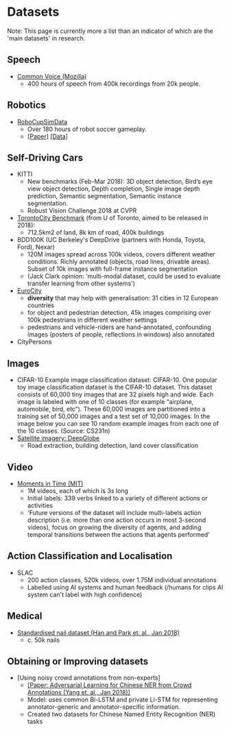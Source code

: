 # Datasets

Note: This page is currently more a list than an indicator of which are the 'main datasets' in research.

## Speech
- [Common Voice (Mozilla)](https://voice.mozilla.org/data)
	- 400 hours of speech from 400k recordings from 20k people.

## Robotics
- [RoboCupSimData](https://bitbucket.org/oliverobst/robocupsimdata/)
	- Over 180 hours of robot soccer gameplay.
	- [[Paper]](https://arxiv.org/abs/1711.01703) [[Data]](https://bitbucket.org/oliverobst/robocupsimdata/)

## Self-Driving Cars
- KITTI
	- New benchmarks (Feb-Mar 2018): 3D object detection, Bird’s eye view object detection, Depth completion, Single image depth prediction, Semantic segmentation, Semantic instance segmentation.
	- Robust Vision Challenge 2018 at CVPR 
- [TorontoCity Benchmark](https://arxiv.org/abs/1612.00423) (from U of Toronto, aimed to be released in 2018): 
	- 712.5km2 of land, 8k km of road, 400k buildings
- BDD100K (UC Berkeley's DeepDrive (partners with Honda, Toyota, Ford), Nexar)
	- 120M images spread across 100k videos, covers different weather conditions. Richly annotated (objects, road lines, drivable areas). Subset of 10k images with full-frame instance segmentation
	- (Jack Clark opinion: 'multi-modal dataset, could be used to evaluate transfer learning from other systems')
- [EuroCity](https://arxiv.org/abs/1805.07193)
	- **diversity** that may help with generalisation: 31 cities in 12 European countries
	- for object and pedestrian detection, 45k images comprising over 100k pedestrians in different weather settings
	- pedestrians and vehicle-riders are hand-annotated, confounding images (posters of people, reflections in windows) also annotated
- CityPersons

## Images
- CIFAR-10
	Example image classification dataset: CIFAR-10. One popular toy image classification dataset is the CIFAR-10 dataset. This dataset consists of 60,000 tiny images that are 32 pixels high and wide. Each image is labeled with one of 10 classes (for example “airplane, automobile, bird, etc”). These 60,000 images are partitioned into a training set of 50,000 images and a test set of 10,000 images. In the image below you can see 10 random example images from each one of the 10 classes. (Source: CS231n)
- [Satellite imagery: DeepGlobe](https://arxiv.org/abs/1805.06561)
	- Road extraction, building detection, land cover classification


## Video
- [Moments in Time (MIT)](https://arxiv.org/abs/1801.03150)
	- 1M videos, each of which is 3s long
	- Initial labels: 339 verbs linked to a variety of different actions or activities
	- 'Future versions of the dataset will include multi-labels action description (i.e. more than one action occurs in most 3-second videos), focus on growing the diversity of agents, and adding temporal transitions between the actions that agents performed'

## Action Classification and Localisation
- SLAC
	- 200 action classes, 520k videos, over 1.75M individual annotations
	- Labelled using AI systems and human feedback (/humans for clips AI system can't label with high confidence)

## Medical
- [Standardised nail dataset (Han and Park et. al., Jan 2018)](http://journals.plos.org/plosone/article?id=10.1371/journal.pone.0191493)
	- c. 50k nails

## Obtaining or Improving datasets
- [Using noisy crowd annotations from non-experts]
	- [[Paper: Adversarial Learning for Chinese NER from Crowd Annotations (Yang et. al., Jan 2018)]](https://arxiv.org/abs/1801.05147)
	- Model: uses common Bi-LSTM and private Li-STM for representing annotator-generic and annotator-specific information.
	- Created two datasets for Chinese Named Entity Recognition (NER) tasks